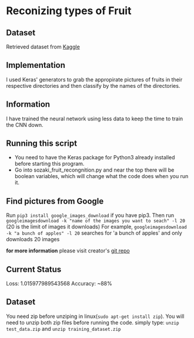# Reconizing types of Fruit

## Dataset
Retrieved dataset from [Kaggle](https://www.kaggle.com/moltean/fruits)

## Implementation
I used Keras' generators to grab the appropirate pictures of fruits in their respective directories and then classify by the names of the directories.

## Information
I have trained the neural network using less data to keep the time to train the CNN down.

## Running this script
- You need to have the Keras package for Python3 already installed before starting this program.
- Go into sozaki_fruit_recongnition.py and near the top there will be boolean variables, which will change what the code does when you run it.

## Find pictures from Google
Run `pip3 install google_images_download` if you have pip3.
Then run `googleimagesdownload -k "name of the images you want to seach" -l 20` (20 is the limit of images it downloads)
For example,
`googleimagesdownload -k "a bunch of apples" -l 20` searches for 'a bunch of apples' and only downloads 20 images

**for more information** please visit creator's [git repo](https://github.com/hardikvasa/google-images-download)

## Current Status
Loss: 1.015977989543568
Accuracy: ~88%

## Dataset
You need zip before unziping in linux(`sudo apt-get install zip`). You will need to unzip both zip files before running the code.
simply type: `unzip test_data.zip` and `unzip training_dataset.zip`
